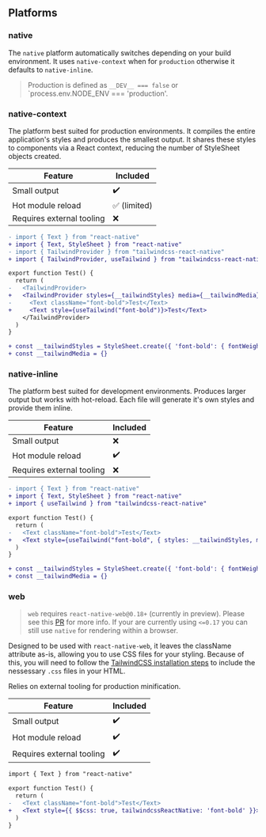 ## Platforms

### native

The `native` platform automatically switches depending on your build environment. It uses `native-context` when for `production` otherwise it defaults to `native-inline`.

> Production is defined as `__DEV__ === false` or `process.env.NODE_ENV === 'production'.

### native-context

The platform best suited for production environments. It compiles the entire application's styles and produces the smallest output. It shares these styles to components via a React context, reducing the number of StyleSheet objects created.

| Feature                   | Included                     |
| ------------------------- | ---------------------------- |
| Small output              | :heavy_check_mark:           |
| Hot module reload         | :white_check_mark: (limited) |
| Requires external tooling | :x:                          |

```diff
- import { Text } from "react-native"
+ import { Text, StyleSheet } from "react-native"
- import { TailwindProvider } from "tailwindcss-react-native"
+ import { TailwindProvider, useTailwind } from "tailwindcss-react-native"

export function Test() {
  return (
-   <TailwindProvider>
+   <TailwindProvider styles={__tailwindStyles} media={__tailwindMedia}>
-     <Text className="font-bold">Test</Text>
+     <Text style={useTailwind("font-bold")}>Test</Text>
    </TailwindProvider>
  )
}

+ const __tailwindStyles = StyleSheet.create({ 'font-bold': { fontWeight: "700" }})
+ const __tailwindMedia = {}
```

### native-inline

The platform best suited for development environments. Produces larger output but works with hot-reload. Each file will generate it's own styles and provide them inline.

| Feature                   | Included           |
| ------------------------- | ------------------ |
| Small output              | :x:                |
| Hot module reload         | :heavy_check_mark: |
| Requires external tooling | :x:                |

```diff
- import { Text } from "react-native"
+ import { Text, StyleSheet } from "react-native"
+ import { useTailwind } from "tailwindcss-react-native"

export function Test() {
  return (
-   <Text className="font-bold">Test</Text>
+   <Text style={useTailwind("font-bold", { styles: __tailwindStyles, media: __tailwindMedia})}>Test</Text>
  )
}

+ const __tailwindStyles = StyleSheet.create({ 'font-bold': { fontWeight: "700" }})
+ const __tailwindMedia = {}
```

### web

> `web` requires `react-native-web@0.18+` (currently in preview). Please see this [PR](https://github.com/necolas/react-native-web/pull/2248) for more info. If your are currently using `<=0.17` you can still use `native` for rendering within a browser.

Designed to be used with `react-native-web`, it leaves the className attribute as-is, allowing you to use CSS files for your styling. Because of this, you will need to follow the [TailwindCSS installation steps](https://tailwindcss.com/docs/installation) to include the nessessary `.css` files in your HTML.

Relies on external tooling for production minification.

| Feature                   | Included           |
| ------------------------- | ------------------ |
| Small output              | :heavy_check_mark: |
| Hot module reload         | :heavy_check_mark: |
| Requires external tooling | :heavy_check_mark: |

```diff
import { Text } from "react-native"

export function Test() {
  return (
-   <Text className="font-bold">Test</Text>
+   <Text style={{ $$css: true, tailwindcssReactNative: 'font-bold' }}>Test</Text>
  )
}
```
